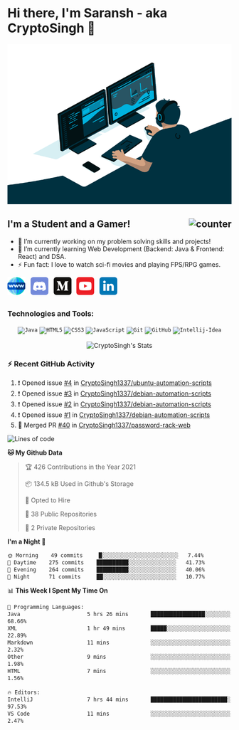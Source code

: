 # Hi there, I'm Saransh - aka CryptoSingh 👋

<div align="center">
<img src="https://github.com/CryptoSingh1337/CryptoSingh1337/blob/master/icons/code.gif" height="360px" width="640px" alt="gif"/>
</div>

## I'm a Student and a Gamer!<img src="https://komarev.com/ghpvc/?username=cryptosingh1337" alt="counter" align="right"/>

- 🔭 I’m currently working on my problem solving skills and projects!
- 🌱 I’m currently learning Web Development (Backend: Java & Frontend: React) and DSA.
- ⚡ Fun fact: I love to watch sci-fi movies and playing FPS/RPG games.

<a href="https://cryptosingh1337.github.io/" target="_blank"><img alt="website" height="40px" width="40px" src="./icons/world-wide-web.svg"/></a>&nbsp;&nbsp;
<a href="https://discord.gg/6efHuzv" target="_blank"><img alt="discord" height="40px" width="40px" src="https://raw.githubusercontent.com/edent/SuperTinyIcons/master/images/svg/discord.svg"/></a>&nbsp;&nbsp;
<a href="https://cryptosingh1337.medium.com/" target="_blank"><img alt="Medium" height="40px" width="40px" src="https://raw.githubusercontent.com/edent/SuperTinyIcons/master/images/svg/medium.svg"/></a>&nbsp;&nbsp;
<a href="https://www.youtube.com/cryptosingh" target="_blank"><img alt="youtube" height="40px" width="40px" src="https://raw.githubusercontent.com/edent/SuperTinyIcons/master/images/svg/youtube.svg"/></a>&nbsp;&nbsp;
<a href="https://www.linkedin.com/in/saransh-kumar-2k19/" target="_blank"><img alt="linkedin" height="40px" width="40px" src="https://raw.githubusercontent.com/edent/SuperTinyIcons/master/images/svg/linkedin.svg"/></a>

##

### Technologies and Tools:

<div align="center">
<code><img alt="Java" height="40px" width="40px" src="https://raw.githubusercontent.com/tomchen/stack-icons/master/logos/java.svg" title="Java"/></code>
<code><img alt="HTML5" height="40px" width="40px" src="https://raw.githubusercontent.com/tomchen/stack-icons/master/logos/html-5.svg" title="HTML5"/></code>
<code><img alt="CSS3" height="40px" width="40px" src="https://raw.githubusercontent.com/tomchen/stack-icons/master/logos/css-3.svg" title="CSS3"/></code>
<code><img alt="JavaScript" height="40px" width="40px" src="https://raw.githubusercontent.com/tomchen/stack-icons/master/logos/bootstrap.svg" title="Bootstrap"/></code>
<code><img alt="Git" height="40px" width="40px" src="https://raw.githubusercontent.com/tomchen/stack-icons/master/logos/git-icon.svg" title="Git"/></code>
<code><img alt="GitHub" height="40px" width="40px" src="https://raw.githubusercontent.com/tomchen/stack-icons/master/logos/github-icon.svg" 
title="GitHub"/></code>
<code><img alt="Intellij-Idea" height="40px" width="40px" src="https://raw.githubusercontent.com/tomchen/stack-icons/master/logos/intellij-idea.svg" title="Intellij-IDEA"/></code>
</div>
<br>
<div align="center">
<img  alt="CryptoSingh's Stats" src="https://github-readme-stats-cryptosingh1337.vercel.app/api?username=CryptoSingh1337&show_icons=true&bg_color=FFFFFF&title_color=003140&icon_color=003140&text_color=0486AA" title="Stats"/>
</div>

### ⚡ Recent GitHub Activity

<!--START_SECTION:activity-->

1. ❗️ Opened issue [#4](https://github.com/CryptoSingh1337/ubuntu-automation-scripts/issues/4) in [CryptoSingh1337/ubuntu-automation-scripts](https://github.com/CryptoSingh1337/ubuntu-automation-scripts)
2. ❗️ Opened issue [#3](https://github.com/CryptoSingh1337/debian-automation-scripts/issues/3) in [CryptoSingh1337/debian-automation-scripts](https://github.com/CryptoSingh1337/debian-automation-scripts)
3. ❗️ Opened issue [#2](https://github.com/CryptoSingh1337/debian-automation-scripts/issues/2) in [CryptoSingh1337/debian-automation-scripts](https://github.com/CryptoSingh1337/debian-automation-scripts)
4. ❗️ Opened issue [#1](https://github.com/CryptoSingh1337/debian-automation-scripts/issues/1) in [CryptoSingh1337/debian-automation-scripts](https://github.com/CryptoSingh1337/debian-automation-scripts)
5. 🎉 Merged PR [#40](https://github.com/CryptoSingh1337/password-rack-web/pull/40) in [CryptoSingh1337/password-rack-web](https://github.com/CryptoSingh1337/password-rack-web)
<!--END_SECTION:activity-->

<!--START_SECTION:waka-->
![Lines of code](https://img.shields.io/badge/From%20Hello%20World%20I%27ve%20Written-320320%20lines%20of%20code-blue)

**🐱 My Github Data** 

> 🏆 426 Contributions in the Year 2021
 > 
> 📦 134.5 kB Used in Github's Storage 
 > 
> 💼 Opted to Hire
 > 
> 📜 38 Public Repositories 
 > 
> 🔑 2 Private Repositories  
 > 
**I'm a Night 🦉** 

```text
🌞 Morning    49 commits     █░░░░░░░░░░░░░░░░░░░░░░░░   7.44% 
🌆 Daytime    275 commits    ██████████░░░░░░░░░░░░░░░   41.73% 
🌃 Evening    264 commits    ██████████░░░░░░░░░░░░░░░   40.06% 
🌙 Night      71 commits     ██░░░░░░░░░░░░░░░░░░░░░░░   10.77%

```


📊 **This Week I Spent My Time On** 

```text
💬 Programming Languages: 
Java                     5 hrs 26 mins       █████████████████░░░░░░░░   68.66% 
XML                      1 hr 49 mins        █████░░░░░░░░░░░░░░░░░░░░   22.89% 
Markdown                 11 mins             ░░░░░░░░░░░░░░░░░░░░░░░░░   2.32% 
Other                    9 mins              ░░░░░░░░░░░░░░░░░░░░░░░░░   1.98% 
HTML                     7 mins              ░░░░░░░░░░░░░░░░░░░░░░░░░   1.56%

🔥 Editors: 
IntelliJ                 7 hrs 44 mins       ████████████████████████░   97.53% 
VS Code                  11 mins             ░░░░░░░░░░░░░░░░░░░░░░░░░   2.47%

```


<!--END_SECTION:waka-->
